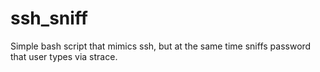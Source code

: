 # ssh_sniff

Simple bash script that mimics ssh, but at the same time sniffs password that user types via strace.